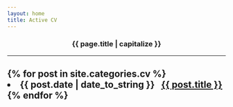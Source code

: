 ```yaml
---
layout: home
title: Active CV
---
```

<center> <h3> <strong> {{ page.title | capitalize }} </strong> </h2> </center>
<hr>
  <div class="w3-container w3-blue">
  <h2>
{% for post in site.categories.cv %}
 <li>  <span>{{ post.date | date_to_string }}</span>  
              &nbsp; <a href="{{ post.url }}"> {{ post.title }}</a>
  </li>
{% endfor %}
</h3>
</div>
